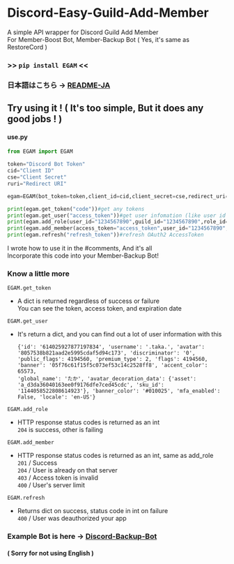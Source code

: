 # Discord-Easy-Guild-Add-Member
A simple API wrapper for Discord Guild Add Member  
For Member-Boost Bot, Member-Backup Bot ( Yes, it's same as RestoreCord )  
### >> ```pip install EGAM``` <<
### 日本語はこちら -> [README-JA](https://github.com/taka-4602/Discord-Easy-Guild-Add-Member/blob/main/README-JA.md)
## Try using it ! ( It's too simple, But it does any good jobs ! )
#### use.py
```python
from EGAM import EGAM

token="Discord Bot Token"
cid="Client ID"
cse="Client Secret"
ruri="Redirect URI"

egam=EGAM(bot_token=token,client_id=cid,client_secret=cse,redirect_uri=ruri,proxy=None)#you can set any proxy (proxy=dict)

print(egam.get_token("code"))#get any tokens
print(egam.get_user("access_token"))#get user infomation (like user id / user name)
print(egam.add_role(user_id="1234567890",guild_id="1234567890",role_id="1234567890"))#add role to user
print(egam.add_member(access_token="access_token",user_id="1234567890",guild_id="1234567890"))#add user to guild
print(egam.refresh("refresh_token"))#refresh OAuth2 AccessToken
```
I wrote how to use it in the #comments, And it's all  
Incorporate this code into your Member-Backup Bot!   
### Know a little more
```EGAM.get_token```  
- A dict is returned regardless of success or failure  
  You can see the token, access token, and expiration date  

```EGAM.get_user```
- It's return a dict, and you can find out a lot of user information with this  
  ```
  {'id': '614025927877197834', 'username': '.taka.', 'avatar': '8057538b821aad2e5995cdaf5d94c173', 'discriminator': '0', 'public_flags': 4194560, 'premium_type': 2, 'flags': 4194560, 'banner': '05f76c61f15f5c073ef53c14c2528ff8', 'accent_color': 65573,
  'global_name': 'たか', 'avatar_decoration_data': {'asset': 'a_d3da36040163ee0f9176dfe7ced45cdc', 'sku_id': '1144058522808614923'}, 'banner_color': '#010025', 'mfa_enabled': False, 'locale': 'en-US'}
  ```
  
```EGAM.add_role```
- HTTP response status codes is returned as an int  
  ```204``` is success, other is failing

```EGAM.add_member```
- HTTP response status codes is returned as an int, same as add_role  
  ```201``` / Success  
  ```204``` / User is already on that server   
  ```403``` / Access token is invalid  
  ```400``` / User's server limit

```EGAM.refresh```
- Returns dict on success, status code in int on failure  
  ```400``` / User was deauthorized your app  
### Example Bot is here -> [Discord-Backup-Bot](https://github.com/taka-4602/Discord-Backup-Bot)
#### ( Sorry for not using English )
